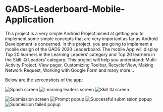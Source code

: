 # GADS-Leaderboard-Mobile-Application
This project is a very simple Android Project aimed at getting you to implement some simple concepts that are very important as far as Android Development is concerned.  In this project, you are going to implement a mobile design of the GADS 2020 Leaderboard. The mobile App will display Top 20 learners in the Learning Leaders’ category and Top 20 learners in the Skill IQ Leaders’ category.  This project will help you understand: Multi-Activity Project, View pager, Customizing Toolbar, RecyclerView, Making Network Request, Working with Google Form and many more...

Below are the screenshots of the app;

![Spash screen](images/Screenshot_20200910_162727_com.android.sunuerico.gadsleaderboardmobileapplication.jpg) 
![Learning leaders screen](images/Screenshot_20200910_162732_com.android.sunuerico.gadsleaderboardmobileapplication.jpg) 
![Skill IQ screen](images/Screenshot_20200910_162737_com.android.sunuerico.gadsleaderboardmobileapplication.jpg)

![Submission screen](images/Screenshot_20200910_162741_com.android.sunuerico.gadsleaderboardmobileapplication.jpg)
![Prompt popup](images/Screenshot_20200910_162900_com.android.sunuerico.gadsleaderboardmobileapplication.jpg)
![Successful submission popup](images/Screenshot_20200910_162908_com.android.sunuerico.gadsleaderboardmobileapplication.jpg)
![Submission failed popup](images/Screenshot_20200910_162918_com.android.sunuerico.gadsleaderboardmobileapplication.jpg)
